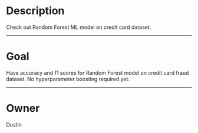 # Description

Check out Random Forest ML model on credit card dataset.

---

# Goal

Have accuracy and f1 scores for Random Forest model on credit
card fraud dataset.  No hyperparameter boosting required yet.

---

# Owner

Dustin
